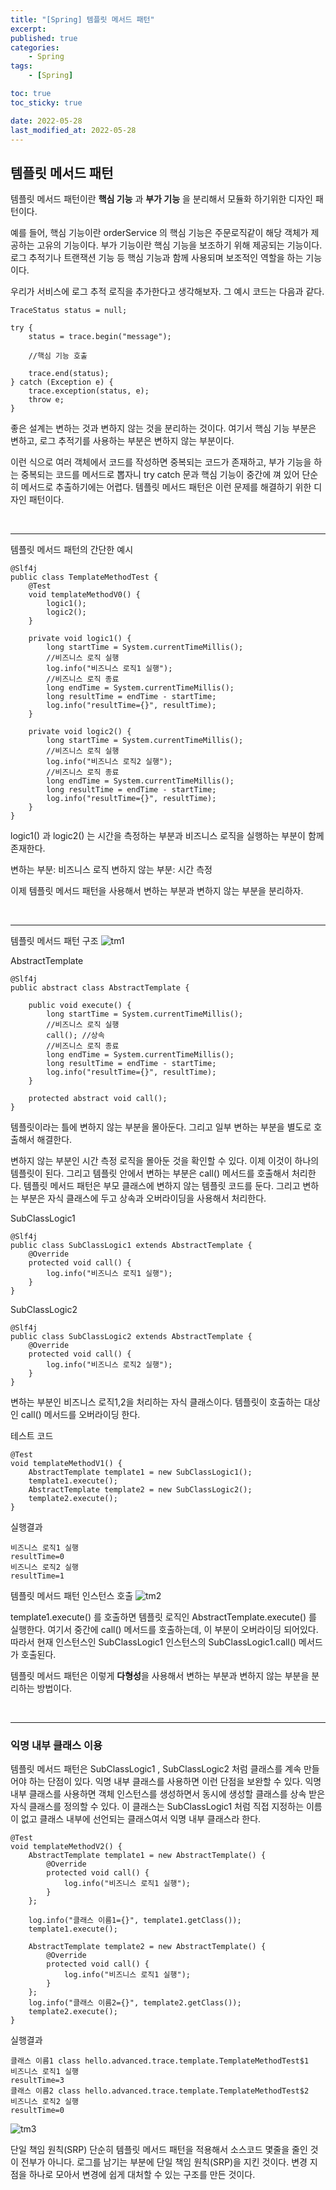 ```yaml
---
title: "[Spring] 템플릿 메서드 패턴"
excerpt:
published: true
categories:
    - Spring
tags:
    - [Spring]

toc: true
toc_sticky: true

date: 2022-05-28
last_modified_at: 2022-05-28
---
```


## 템플릿 메서드 패턴

템플릿 메서드 패턴이란 **핵심 기능** 과 **부가 기능** 을 분리해서 모듈화 하기위한 디자인 패턴이다.

예를 들어, 핵심 기능이란 orderService 의 핵심 기능은 주문로직같이 해당 객체가 제공하는 고유의 기능이다. 부가 기능이란 핵심 기능을 보조하기 위해 제공되는 기능이다. 로그 추적기나 트랜잭션 기능 등 핵심 기능과 함께 사용되며 보조적인 역할을 하는 기능이다.

우리가 서비스에 로그 추적 로직을 추가한다고 생각해보자. 그 예시 코드는 다음과 같다.

```
TraceStatus status = null;

try {
    status = trace.begin("message");

    //핵심 기능 호출

    trace.end(status);
} catch (Exception e) {
    trace.exception(status, e);
    throw e;
}
```

좋은 설계는 변하는 것과 변하지 않는 것을 분리하는 것이다.
여기서 핵심 기능 부분은 변하고, 로그 추적기를 사용하는 부분은 변하지 않는 부분이다.

이런 식으로 여러 객체에서 코드를 작성하면 중복되는 코드가 존재하고, 부가 기능을 하는 중복되는 코드를 메서드로 뽑자니 try catch 문과 핵심 기능이 중간에 껴 있어 단순히 메서드로 추출하기에는 어렵다. 템플릿 메서드 패턴은 이런 문제를 해결하기 위한 디자인 패턴이다.

<br>
<hr>
템플릿 메서드 패턴의 간단한 예시

```
@Slf4j
public class TemplateMethodTest {
    @Test
    void templateMethodV0() {
        logic1();
        logic2();
    }

    private void logic1() {
        long startTime = System.currentTimeMillis();
        //비즈니스 로직 실행
        log.info("비즈니스 로직1 실행");
        //비즈니스 로직 종료
        long endTime = System.currentTimeMillis();
        long resultTime = endTime - startTime;
        log.info("resultTime={}", resultTime);
    }

    private void logic2() {
        long startTime = System.currentTimeMillis();
        //비즈니스 로직 실행
        log.info("비즈니스 로직2 실행");
        //비즈니스 로직 종료
        long endTime = System.currentTimeMillis();
        long resultTime = endTime - startTime;
        log.info("resultTime={}", resultTime);
    }
}
```

logic1() 과 logic2() 는 시간을 측정하는 부분과 비즈니스 로직을 실행하는 부분이 함께 존재한다.

변하는 부분: 비즈니스 로직
변하지 않는 부분: 시간 측정

이제 템플릿 메서드 패턴을 사용해서 변하는 부분과 변하지 않는 부분을 분리하자.

<br>
<hr>

템플릿 메서드 패턴 구조
![tm1](../../images/tm1.PNG)

AbstractTemplate

```
@Slf4j
public abstract class AbstractTemplate {

    public void execute() {
        long startTime = System.currentTimeMillis();
        //비즈니스 로직 실행
        call(); //상속
        //비즈니스 로직 종료
        long endTime = System.currentTimeMillis();
        long resultTime = endTime - startTime;
        log.info("resultTime={}", resultTime);
    }

    protected abstract void call();
}
```

템플릿이라는 틀에 변하지 않는 부분을 몰아둔다. 그리고 일부 변하는 부분을 별도로 호출해서 해결한다.

변하지 않는 부분인 시간 측정 로직을 몰아둔 것을 확인할 수 있다. 이제 이것이 하나의 템플릿이 된다. 그리고 템플릿 안에서 변하는 부분은 call() 메서드를 호출해서 처리한다.
템플릿 메서드 패턴은 부모 클래스에 변하지 않는 템플릿 코드를 둔다. 그리고 변하는 부분은 자식 클래스에 두고 상속과 오버라이딩을 사용해서 처리한다.

SubClassLogic1

```
@Slf4j
public class SubClassLogic1 extends AbstractTemplate {
    @Override
    protected void call() {
        log.info("비즈니스 로직1 실행");
    }
}
```

SubClassLogic2

```
@Slf4j
public class SubClassLogic2 extends AbstractTemplate {
    @Override
    protected void call() {
        log.info("비즈니스 로직2 실행");
    }
}
```

변하는 부분인 비즈니스 로직1,2을 처리하는 자식 클래스이다. 템플릿이 호출하는 대상인 call() 메서드를 오버라이딩 한다.

테스트 코드

```
@Test
void templateMethodV1() {
    AbstractTemplate template1 = new SubClassLogic1();
    template1.execute();
    AbstractTemplate template2 = new SubClassLogic2();
    template2.execute();
}
```

실행결과

```
비즈니스 로직1 실행
resultTime=0
비즈니스 로직2 실행
resultTime=1
```

템플릿 메서드 패턴 인스턴스 호출
![tm2](../../images/tm2.PNG)

template1.execute() 를 호출하면 템플릿 로직인 AbstractTemplate.execute() 를 실행한다. 여기서 중간에 call() 메서드를 호출하는데, 이 부분이 오버라이딩 되어있다. 따라서 현재 인스턴스인 SubClassLogic1 인스턴스의 SubClassLogic1.call() 메서드가 호출된다.

템플릿 메서드 패턴은 이렇게 **다형성**을 사용해서 변하는 부분과 변하지 않는 부분을 분리하는 방법이다.

<br>
<hr>

### 익명 내부 클래스 이용

템플릿 메서드 패턴은 SubClassLogic1 , SubClassLogic2 처럼 클래스를 계속 만들어야 하는 단점이 있다. 익명 내부 클래스를 사용하면 이런 단점을 보완할 수 있다.
익명 내부 클래스를 사용하면 객체 인스턴스를 생성하면서 동시에 생성할 클래스를 상속 받은 자식 클래스를 정의할 수 있다. 이 클래스는 SubClassLogic1 처럼 직접 지정하는 이름이 없고 클래스 내부에 선언되는 클래스여서 익명 내부 클래스라 한다.

```
@Test
void templateMethodV2() {
    AbstractTemplate template1 = new AbstractTemplate() {
        @Override
        protected void call() {
            log.info("비즈니스 로직1 실행");
        }
    };

    log.info("클래스 이름1={}", template1.getClass());
    template1.execute();

    AbstractTemplate template2 = new AbstractTemplate() {
        @Override
        protected void call() {
            log.info("비즈니스 로직1 실행");
        }
    };
    log.info("클래스 이름2={}", template2.getClass());
    template2.execute();
}
```

실행결과

```
클래스 이름1 class hello.advanced.trace.template.TemplateMethodTest$1
비즈니스 로직1 실행
resultTime=3
클래스 이름2 class hello.advanced.trace.template.TemplateMethodTest$2
비즈니스 로직2 실행
resultTime=0
```

![tm3](../../images/tm3.PNG)

단일 책임 원칙(SRP)
단순히 템플릿 메서드 패턴을 적용해서 소스코드 몇줄을 줄인 것이 전부가 아니다.
로그를 남기는 부분에 단일 책임 원칙(SRP)을 지킨 것이다. 변경 지점을 하나로 모아서 변경에 쉽게 대처할 수 있는 구조를 만든 것이다.

<script src="https://utteranc.es/client.js"
        repo="chojs23/comments"
        issue-term="pathname"
        theme="github-light"
        crossorigin="anonymous"
        async>
</script>
